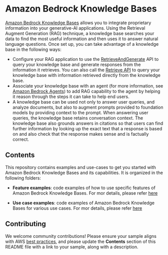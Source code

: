 # Amazon Bedrock Knowledge Bases

[Amazon Bedrock Knowledge Bases](https://docs.aws.amazon.com/bedrock/latest/userguide/knowledge-base.html) allows you to integrate proprietary information into your generative-AI applications. Using the Retrieval Augment Generation (RAG) technique, a knowledge base searches your data to find the most useful information and then uses it to answer natural language questions. Once set up, you can take advantage of a knowledge base in the following ways:
- Configure your RAG application to use the [RetrieveAndGenerate](https://docs.aws.amazon.com/bedrock/latest/APIReference/API_agent-runtime_RetrieveAndGenerate.html
) API to query your knowledge base and generate responses from the information it retrieves. You can also call the [Retrieve API](https://docs.aws.amazon.com/bedrock/latest/APIReference/API_agent-runtime_Retrieve.html) to query your knowledge base with information retrieved directly from the knowledge base.
- Associate your knowledge base with an agent (for more information, see [Amazon Bedrock Agents](https://docs.aws.amazon.com/bedrock/latest/userguide/agents.html)) to add RAG capability to the agent by helping it reason through the steps it can take to help end users.
- A knowledge base can be used not only to answer user queries, and analyze documents, but also to augment prompts provided to foundation models by providing context to the prompt. When answering user queries, the knowledge base retains conversation context. The knowledge base also grounds answers in citations so that users can find further information by looking up the exact text that a response is based on and also check that the response makes sense and is factually correct.

## Contents

This repository contains examples and use-cases to get you started with Amazon Bedrock Knowledge Bases and its capabilities. It is organized in the following folders:

- **Feature examples**: code examples of how to use specific features of Amazon Bedrock Knowledge Bases. For mor details, please refer [here](./features-examples/)

- **Use case examples**: code examples of Amazon Bedrock Knowledge Bases for various use cases.
For mor details, please refer [here](./use-case-examples/)


## Contributing

We welcome community contributions! Please ensure your sample aligns with AWS [best practices](https://aws.amazon.com/architecture/well-architected/), and please update the **Contents** section of this README file with a link to your sample, along with a description.
